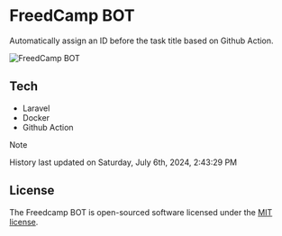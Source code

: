 # FreedCamp BOT

Automatically assign an ID before the task title based on Github Action.

![FreedCamp BOT](https://repository-images.githubusercontent.com/737932867/7d34798b-2680-471c-b089-a78a718d3d6a)

## Tech

- Laravel
- Docker
- Github Action

> [!NOTE]  
> History last updated on Saturday, July 6th, 2024, 2:43:29 PM

## License

The Freedcamp BOT is open-sourced software licensed under the [MIT license](https://opensource.org/licenses/MIT).

